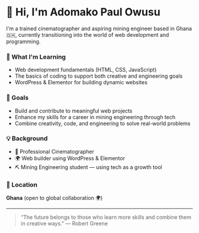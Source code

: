 # 👋 Hi, I'm Adomako Paul Owusu

I'm a trained cinematographer and aspiring mining engineer based in Ghana 🇬🇭, currently transitioning into the world of web development and programming.

### 🌱 What I'm Learning
- Web development fundamentals (HTML, CSS, JavaScript)
- The basics of coding to support both creative and engineering goals
- WordPress & Elementor for building dynamic websites

### 🎯 Goals
- Build and contribute to meaningful web projects
- Enhance my skills for a career in mining engineering through tech
- Combine creativity, code, and engineering to solve real-world problems

### 💡 Background
- 📸 Professional Cinematographer
- 🌍 Web builder using WordPress & Elementor
- ⛏️ Mining Engineering student — using tech as a growth tool

### 📍 Location
**Ghana** (open to global collaboration 🌍)

---

> “The future belongs to those who learn more skills and combine them in creative ways.” — Robert Greene
